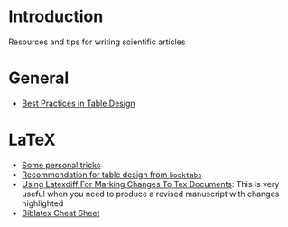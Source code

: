 # Introduction

Resources and tips for writing scientific articles

# General

- [Best Practices in Table Design](https://www.csescienceeditor.org/article/best-practices-in-table-design/)

# LaTeX

- [Some personal tricks](personal_tricks.md)
- [Recommendation for table design from `booktabs`](https://ctan.math.illinois.edu/macros/latex/contrib/booktabs/booktabs.pdf)
- [Using Latexdiff For Marking Changes To Tex Documents](https://www.overleaf.com/learn/latex/Articles/Using_Latexdiff_For_Marking_Changes_To_Tex_Documents): This is very useful when you need to produce a revised manuscript with changes highlighted
- [Biblatex Cheat Sheet](https://tug.ctan.org/info/biblatex-cheatsheet/biblatex-cheatsheet.pdf)

